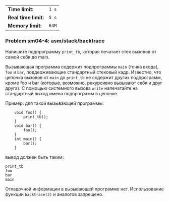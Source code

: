 |                      |       |
|----------------------|-------|
| **Time limit:**      | `1 s` |
| **Real time limit:** | `5 s` |
| **Memory limit:**    | `64M` |


### Problem sm04-4: asm/stack/backtrace

Напишите подпрограмму `print_tb`, которая печатает стек вызовов от самой себя до main.

Вызывающая программа содержит подпрограммы `main` (точка входа), `foo` и `bar`, поддерживающие
стандартный стековый кадр. Известно, что цепочка вызовов от `main` до `print_tb` не содержит других
подпрограмм, кроме foo и bar (которые, возможно, рекурсивно вызывают себя и друг друга). С помощью
системного вызова `write` напечатайте на стандартный выход имена подпрограмм в цепочке.

Пример: для такой вызывающей программы:

    
    
        void foo() {
            print_tb();
        }
        void bar() {
            foo();
        }
        int main() {
            bar();
        }
    

вывод должен быть таким:

    
    
    print_tb
    foo
    bar
    main
    

Отладочной информации в вызывающей программе нет. Использование функции `backtrace(3)` и аналогов
запрещено.


